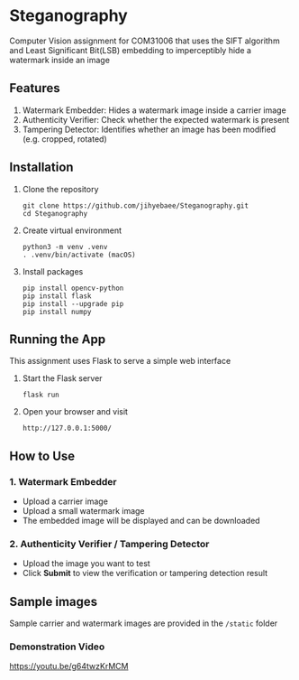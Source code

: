 # Steganography

Computer Vision assignment for COM31006 that uses the SIFT algorithm and Least Significant Bit(LSB) embedding to imperceptibly hide a watermark inside an image

## Features
1. Watermark Embedder: Hides a watermark image inside a carrier image
2. Authenticity Verifier: Check whether the expected watermark is present
3. Tampering Detector: Identifies whether an image has been modified (e.g. cropped, rotated)

## Installation
1. Clone the repository
   ```
   git clone https://github.com/jihyebaee/Steganography.git
   cd Steganography
   ```
3. Create virtual environment
   ```
   python3 -m venv .venv
   . .venv/bin/activate (macOS)
   ```
5. Install packages
   ```
   pip install opencv-python
   pip install flask
   pip install --upgrade pip
   pip install numpy
   ```

## Running the App
This assignment uses Flask to serve a simple web interface
1. Start the Flask server
   ```
   flask run
   ```
3. Open your browser and visit
   ```
   http://127.0.0.1:5000/
   ```

## How to Use
### 1. Watermark Embedder
- Upload a carrier image
- Upload a small watermark image
- The embedded image will be displayed and can be downloaded

### 2. Authenticity Verifier / Tampering Detector
- Upload the image you want to test
- Click **Submit** to view the verification or tampering detection result
   
## Sample images
Sample carrier and watermark images are provided in the `/static` folder

### Demonstration Video
https://youtu.be/g64twzKrMCM
